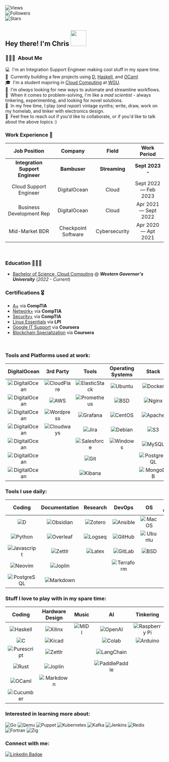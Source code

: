 ![Views](https://komarev.com/ghpvc/?username=StratusQuo&style=for-the-badge&color=56A3A6)<br>
![Followers](https://img.shields.io/github/followers/StratusQuo?style=for-the-badge&color=93B7BE)<br>
![Stars](https://img.shields.io/github/stars/StratusQuo?style=for-the-badge&color=EDD3C4)<br>


## Hey there! I'm Chris <img src="https://ccnyc.s3.us-east-1.amazonaws.com/hello_fox.gif?response-content-disposition=inline&X-Amz-Security-Token=IQoJb3JpZ2luX2VjEFsaCXVzLWVhc3QtMSJIMEYCIQDxjyp5vcR63mhz%2FTIeeQLuqM8TRHhf9vuUPOsOgeUC4QIhAMuciooPvrcJU9zZMDWpRHlTFTG4pNvf2FksIzto0R1vKvECCPT%2F%2F%2F%2F%2F%2F%2F%2F%2F%2FwEQARoMNDgxNDcyNzgyNTg3IgxFORhX8BTSwjSydagqxQIWJm7t3EJV6J2jEl1MOdToz1o55KuKEJW5pijrtHWriaHM1XN2bMz5847sld62T1IBf2awL5MkmJ5%2BP1OdFYOcStoBLnIBbYJLWjOUP0oDwJtHWbTowhRR8e8KW77uL6%2Bvvkm%2BAxLLDB1ZfKc82Mjj%2F3xmGX1UDYYSKXgbOKYR1hopORDvVoFgCY9yYSlYRc9M420Ha0CSSot8r9h15HYbNyf9hLiRJGpKBODPXRlHFCTFsnsWC58LUpHdhY91SArMNy4OMlYel3D8NkEo3ByxfjFxyGtuM0zDXkyVXUaptavpVIxWObAy3%2Fdev%2BSfps90OcUseBG44ovwJIYrrNJzzwTTspINz96HxI3CKd9YcTyX8LwSLKMXL0xvCCCRPuporj8Ciki%2FpQkyeUaaB%2Fb81BGfyXbGublX%2FYyL4ptlYPQjpU3mMJTh3p8GOrICJKR%2BwWrpH%2BQRu5D2vlmyKUE6jILrIdRp%2F%2F46AZfMmapfUjj%2BC7YXoIML7qx9%2BSDenIoRFWF1edgbAe6F6NEg6EM6vixQP6qXvdCe%2BJ1saTPB71eP1oblIGEtvYThUz%2F4cjnH%2F7Ly9A3FR%2BU5%2BAxwo6%2F9JTl2%2F4npNDgEgCvR6tKo%2FwvTxMXDcM2dF57f%2BWSInZUddgVQQFMsRWWotlL6%2FpdEfAIYDaGFzmTHxohzHFWInux2HnWDQFhSa3JQZdBtiVgaqH6rXUO7M4W8fLKGHY16ZLIt64MC02wx6aph2zKoAWVF%2B29%2FoX9bp3SYdCEK7y8d%2FRCCfPy4iT40psd5KQNpzsI%2BQBNStPzsYkKNA%2Br1kIq7W8njFdJC09Xsho4II93RkmVXUdSS8FedhtOZpFou&X-Amz-Algorithm=AWS4-HMAC-SHA256&X-Amz-Date=20230223T185536Z&X-Amz-SignedHeaders=host&X-Amz-Expires=43200&X-Amz-Credential=ASIAXAGQDUD5ZL2VWMH6%2F20230223%2Fus-east-1%2Fs3%2Faws4_request&X-Amz-Signature=de771d8809dc7b673cc4dd71f3364d8d73559af98368e89ca8d4f5a5ff662592" width="50">

### 👨🏽‍💻 &nbsp;About Me
💻 &nbsp;I'm an Integration Support Engineer making cool stuff in my spare time. \
🔧 &nbsp;Currently building a few projects using [D](https://github.com/StratusQuo?tab=repositories&q=&type=&language=d&sort=name), [Haskell](https://github.com/StratusQuo?tab=repositories&q=&type=&language=haskell&sort=name), and [OCaml](https://github.com/StratusQuo/Planetary) \
🎓 &nbsp;I'm a student majoring in [Cloud Computing](https://www.wgu.edu/online-it-degrees/cloud-computing-bachelors-program.html) at [WGU](https://wgu.edu/).\
🤖 &nbsp;I'm *always* looking for new ways to automate and streamline workflows. \
🧠 &nbsp;When it comes to problem-solving, I'm like a _mad scientist_ - always tinkering, experimenting, and looking for novel solutions.\
🎹 &nbsp;In my free time, I play (_and repair_) vintage synths; write, draw, work on my homelab, and tinker with electronics design.\
💬 &nbsp;Feel free to reach out if you'd like to collaborate, or if you'd like to talk about the above topics :)


### Work Experience 💼

| Job Position                        | Company                  | Field                              | Work Period                  |
| :----------------------------:      | :------------------:     | :----------------------------:     | :--------------------------: |
| **Integration Support Engineer**    | **Bambuser**             | **Streaming**                      | **Sept 2023 -**              |
| Cloud Support Engineer              | DigitalOcean             | Cloud                              | Sept 2022 — Feb 2023         |
| Business Development Rep            | DigitalOcean             | Cloud                              | Apr 2021  — Sept 2022        |
| Mid-Market BDR                      | Checkpoint Software      | Cybersecurity                      | Apr 2020 — Apt 2021          |

<br>

### Education 👨🏽‍🎓

- [Bachelor of Science, Cloud Computing](https://www.wgu.edu/content/dam/wgu-65-assets/western-governors/documents/program-guides/information-technology/BSCC.pdf) @ ***Western Governor's University*** (*2022 - Current*)


### Certifications 🎖️

- [A+](https://www.certmetrics.com/comptia/public/verification.aspx?code=2LGJ7GNVEQ06V09Y) via **CompTIA**
- [Network+](https://www.certmetrics.com/comptia/public/verification.aspx?code=7Q07C435GEQQ11SD) via **CompTIA**
- [Security+](https://www.certmetrics.com/comptia/public/verification.aspx?code=4HBHQFMSNBBEQN9Z) via **CompTIA**
- [Linux Essentials](https://cs.lpi.org/caf/Xamman/certification/verify/LPI000575066/2sbru5zfec) via **LPI**
- [Google IT Support](https://www.coursera.org/account/accomplishments/specialization/certificate/KP56WZCXZSAC) via **Coursera**
- [Blockchain Specialization](https://www.coursera.org/account/accomplishments/specialization/certificate/P9ZJZEJJCL8Z) via **Coursera**

<br>

### Tools and Platforms used at work:

<!--- Terribly Formatted Table -->

| DigitalOcean 	| 3rd Party 	| Tools 	| Operating Systems 	| Stack 	| Automation Tools 	|
|:---:	|:---:	|:---:	|:---:	|:---:	|:---:	|
| ![DigitalOcean](https://img.shields.io/badge/Droplets-0080FF.svg?style=for-the-badge&logo=DigitalOcean&logoColor=white) 	| ![CloudFlare](https://img.shields.io/badge/Cloudflare-F38020?style=for-the-badge&logo=Cloudflare&logoColor=white) 	| ![ElasticStack](https://img.shields.io/badge/Elastic%20Stack-005571.svg?style=for-the-badge&logo=Elastic-Stack&logoColor=white) 	| ![Ubuntu](https://img.shields.io/badge/Ubuntu-E95420?style=for-the-badge&logo=ubuntu&logoColor=white) 	| ![Docker](https://img.shields.io/badge/docker-%230db7ed.svg?style=for-the-badge&logo=docker&logoColor=white) 	| ![Terraform](https://img.shields.io/badge/Terraform-7B42BC.svg?style=for-the-badge&logo=Terraform&logoColor=white) 	|
| ![DigitalOcean](https://img.shields.io/badge/DOKS-0080FF.svg?style=for-the-badge&logo=DigitalOcean&logoColor=white) 	| ![AWS](https://img.shields.io/badge/AWS-FF9900?style=for-the-badge&logo=amazonaws&logoColor=white) 	| ![Prometheus](https://img.shields.io/badge/Prometheus-E6522C.svg?style=for-the-badge&logo=Prometheus&logoColor=white) 	| ![BSD](https://img.shields.io/badge/freebsd-AB2B28?style=for-the-badge&logo=freebsd&logoColor=white) 	| ![Nginx](https://img.shields.io/badge/nginx-%23009639.svg?style=for-the-badge&logo=nginx&logoColor=white) 	| ![Ansible](https://img.shields.io/badge/Ansible-EE0000.svg?style=for-the-badge&logo=Ansible&logoColor=white) 	|
| ![DigitalOcean](https://img.shields.io/badge/Spaces-0080FF.svg?style=for-the-badge&logo=DigitalOcean&logoColor=white) 	| ![Wordpress](https://img.shields.io/badge/WordPress-21759B.svg?style=for-the-badge&logo=WordPress&logoColor=white) 	| ![Grafana](https://img.shields.io/badge/grafana-%23F46800.svg?style=for-the-badge&logo=grafana&logoColor=white) 	| ![CentOS](https://img.shields.io/badge/CentOS-262577.svg?style=for-the-badge&logo=CentOS&logoColor=white) 	| ![Apache](https://img.shields.io/badge/apache-%23D42029.svg?style=for-the-badge&logo=apache&logoColor=white) 	| ![Powershell](https://img.shields.io/badge/PowerShell-5391FE.svg?style=for-the-badge&logo=PowerShell&logoColor=white) 	|
| ![DigitalOcean](https://img.shields.io/badge/Volumes-0080FF.svg?style=for-the-badge&logo=DigitalOcean&logoColor=white) 	| ![Cloudways](https://img.shields.io/badge/Cloudways-2C39BD.svg?style=for-the-badge&logo=Cloudways&logoColor=white) 	| ![Jira](https://img.shields.io/badge/jira-%230A0FFF.svg?style=for-the-badge&logo=jira&logoColor=white) 	| ![Debian](https://img.shields.io/badge/Debian-A81D33?style=for-the-badge&logo=debian&logoColor=white) 	| ![S3](https://img.shields.io/badge/Amazon%20S3-569A31.svg?style=for-the-badge&logo=Amazon-S3&logoColor=white) 	| ![Python](https://img.shields.io/badge/Python-3776AB?style=for-the-badge&logo=python&logoColor=white) 	|
| ![DigitalOcean](https://img.shields.io/badge/LBaaS-0080FF.svg?style=for-the-badge&logo=DigitalOcean&logoColor=white) 	|  	| ![Salesforce](https://img.shields.io/badge/Salesforce-00A1E0?style=for-the-badge&logo=Salesforce&logoColor=white) 	| ![Windows](https://img.shields.io/badge/Windows-0078D6.svg?style=for-the-badge&logo=Windows&logoColor=white) 	| ![MySQL](https://img.shields.io/badge/MySQL-005C84?style=for-the-badge&logo=mysql&logoColor=white) 	| ![Bash](https://img.shields.io/badge/Bash-4EAA25?style=for-the-badge&logo=GNU%20Bash&logoColor=white) 	|
| ![DigitalOcean](https://img.shields.io/badge/DBaaS-0080FF.svg?style=for-the-badge&logo=DigitalOcean&logoColor=white) 	|  	| ![Git](https://img.shields.io/badge/GIT-E44C30?style=for-the-badge&logo=git&logoColor=white) 	|  	| ![PostgreSQL](https://img.shields.io/badge/Postgres-316192?style=for-the-badge&logo=postgresql&logoColor=white) 	|  	|
| ![DigitalOcean](https://img.shields.io/badge/Networking-0080FF.svg?style=for-the-badge&logo=DigitalOcean&logoColor=white) 	|  	| ![Kibana](https://img.shields.io/badge/Kibana-005571.svg?style=for-the-badge&logo=Kibana&logoColor=white) 	|  	| ![MongoDB](https://img.shields.io/badge/MongoDB-4EA94B?style=for-the-badge&logo=mongodb&logoColor=white) 	|  	|

<!--- End Table -->


### Tools I use daily:





|                                                                Coding                                                                 |                                                  Documentation                                                  |                                                 Research                                                  |                                                       DevOps                                                       |                                                    OS                                                    |                                               Staying Organized                                                |                                                    Systems Admin                                                    |
| :-----------------------------------------------------------------------------------------------------------------------------------: | :-------------------------------------------------------------------------------------------------------------: | :-------------------------------------------------------------------------------------------------------: | :----------------------------------------------------------------------------------------------------------------: | :------------------------------------------------------------------------------------------------------: | :------------------------------------------------------------------------------------------------------------: | :-----------------------------------------------------------------------------------------------------------------: |
|               ![D](https://img.shields.io/badge/D-B03931.svg?style=for-the-badge&logo=D&logoColor=white)                              | ![Obsidian](https://img.shields.io/badge/Obsidian-483699.svg?style=for-the-badge&logo=Obsidian&logoColor=white) | ![Zotero](https://img.shields.io/badge/Zotero-CC2936.svg?style=for-the-badge&logo=Zotero&logoColor=white) |    ![Ansible](https://img.shields.io/badge/Ansible-EE0000.svg?style=for-the-badge&logo=Ansible&logoColor=white)    |  ![MacOS](https://img.shields.io/badge/mac%20os-000000?style=for-the-badge&logo=apple&logoColor=white)   |  ![Excel](https://img.shields.io/badge/Excel-217346?style=for-the-badge&logo=microsoft-excel&logoColor=white)  | ![Wezterm](https://img.shields.io/badge/Wezterm-412991.svg?style=for-the-badge&logo=GNOME-Terminal&logoColor=white) |
|           ![Python](https://img.shields.io/badge/Python-3776AB?style=for-the-badge&logo=python&logoColor=white)                       | ![Overleaf](https://img.shields.io/badge/Overleaf-47A141?style=for-the-badge&logo=Overleaf&logoColor=white)<br> | ![Logseq](https://img.shields.io/badge/Logseq-85C8C8.svg?style=for-the-badge&logo=Logseq&logoColor=black) |    ![GitHub](https://img.shields.io/badge/github-%23121011.svg?style=for-the-badge&logo=github&logoColor=white)    |  ![Ubuntu](https://img.shields.io/badge/Ubuntu-E95420?style=for-the-badge&logo=ubuntu&logoColor=white)   | ![Emacs](https://img.shields.io/badge/Emacs-%237F5AB6.svg?&style=for-the-badge&logo=gnu-emacs&logoColor=white) |        ![ZSH](https://img.shields.io/badge/Z_Shell-121011?style=for-the-badge&logo=gnu-bash&logoColor=white)        |
|       ![Javascript](https://img.shields.io/badge/JavaScript-F7DF1E.svg?style=for-the-badge&logo=JavaScript&logoColor=black)           |    ![Zettlr](https://img.shields.io/badge/Zettlr-1CB27E.svg?style=for-the-badge&logo=Zettlr&logoColor=white)    |  ![Latex](https://img.shields.io/badge/LaTeX-008080.svg?style=for-the-badge&logo=LaTeX&logoColor=white)   |     ![GitLab](https://img.shields.io/badge/GitLab-FC6D26.svg?style=for-the-badge&logo=GitLab&logoColor=white)      | ![BSD](https://img.shields.io/badge/FreeBSD-AB2B28.svg?style=for-the-badge&logo=FreeBSD&logoColor=white) |   ![Notion](https://img.shields.io/badge/Notion-000000.svg?style=for-the-badge&logo=Notion&logoColor=white)    |        ![Bash](https://img.shields.io/badge/Bash-4EAA25?style=for-the-badge&logo=GNU%20Bash&logoColor=white)        |
|         ![Neovim](https://img.shields.io/badge/NeoVim-%2357A143.svg?&style=for-the-badge&logo=neovim&logoColor=white)                 |  ![Joplin](https://img.shields.io/badge/Joplin-1071D3.svg?style=for-the-badge&logo=Joplin&logoColor=white)<br>  |                                                                                                           | ![Terraform](https://img.shields.io/badge/Terraform-844FBA.svg?style=for-the-badge&logo=Terraform&logoColor=white) |                                                                                                          |   ![Alfred](https://img.shields.io/badge/Alfred-6C1F87.svg?style=for-the-badge&logo=Alfred&logoColor=white)    | ![OpenStack](https://img.shields.io/badge/OpenStack-ED1944.svg?style=for-the-badge&logo=OpenStack&logoColor=white)  |
|         ![PostgreSQL](https://img.shields.io/badge/PostgreSQL-4169E1.svg?style=for-the-badge&logo=PostgreSQL&logoColor=white)         | ![Markdown](https://img.shields.io/badge/Markdown-000000.svg?style=for-the-badge&logo=Markdown&logoColor=white) |                                                                                                           |                                                                                                                    |                                                                                                          |    ![Vivaldi](https://img.shields.io/badge/Vivaldi-EF3939?style=for-the-badge&logo=Vivaldi&logoColor=white)    |                                                                                                                     |



<!--- End Table -->





### Stuff I love to play with in my spare time:

|                                                        Coding                                                         |                                                 Hardware Design                                                  |                                                Music                                                |                                                             AI                                                              |                                                          Tinkering                                                          |
| :-------------------------------------------------------------------------------------------------------------------: | :--------------------------------------------------------------------------------------------------------------: | :-------------------------------------------------------------------------------------------------: | :-------------------------------------------------------------------------------------------------------------------------: | :-------------------------------------------------------------------------------------------------------------------------: |
|   ![Haskell](https://img.shields.io/badge/Haskell-5D4F85.svg?style=for-the-badge&logo=Haskell&logoColor=white)<br>    | ![Xilinx](https://img.shields.io/badge/Xilinx_Vivado-E01F27.svg?style=for-the-badge&logo=Xilinx&logoColor=white) | ![MIDI](https://img.shields.io/badge/MIDI-000000.svg?style=for-the-badge&logo=MIDI&logoColor=white) |          ![OpenAI](https://img.shields.io/badge/OpenAI-412991.svg?style=for-the-badge&logo=OpenAI&logoColor=white)          | ![Raspberry Pi](https://img.shields.io/badge/Raspberry%20Pi-A22846?style=for-the-badge&logo=Raspberry%20Pi&logoColor=white) |
|              ![C](https://img.shields.io/badge/C-064F8C.svg?style=for-the-badge&logo=CMake&logoColor=white)               |      ![Kicad](https://img.shields.io/badge/KiCad-314CB0.svg?style=for-the-badge&logo=KiCad&logoColor=white)      |                                                                                                     |   ![Colab](https://img.shields.io/badge/Google%20Colab-F9AB00.svg?style=for-the-badge&logo=Google-Colab&logoColor=white)    |          ![Arduino](https://img.shields.io/badge/Arduino-00979D?style=for-the-badge&logo=Arduino&logoColor=white)           |
| ![Purescript](https://img.shields.io/badge/PureScript-14161A.svg?style=for-the-badge&logo=PureScript&logoColor=white) |    ![Zettlr](https://img.shields.io/badge/Zettlr-1CB27E.svg?style=for-the-badge&logo=Zettlr&logoColor=white)     |                                                                                                     |     ![LangChain](https://img.shields.io/badge/LangChain-1C3C3C.svg?style=for-the-badge&logo=LangChain&logoColor=white)      |                                                                                                                             |
|          ![Rust](https://img.shields.io/badge/Rust-000000.svg?style=for-the-badge&logo=Rust&logoColor=white)          |  ![Joplin](https://img.shields.io/badge/Joplin-1071D3.svg?style=for-the-badge&logo=Joplin&logoColor=white)<br>   |                                                                                                     | ![PaddlePaddle](https://img.shields.io/badge/PaddlePaddle-0062B0.svg?style=for-the-badge&logo=PaddlePaddle&logoColor=white) |                                                                                                                             |
|        ![OCaml](https://img.shields.io/badge/OCaml-EC6813.svg?style=for-the-badge&logo=OCaml&logoColor=white)         | ![Markdown](https://img.shields.io/badge/Markdown-000000.svg?style=for-the-badge&logo=Markdown&logoColor=white)  |                                                                                                     |                                                                                                                             |                                                                                                                             |
|    ![Cucumber](https://img.shields.io/badge/Cucumber-23D96C.svg?style=for-the-badge&logo=Cucumber&logoColor=white)    |                                                                                                                  |                                                                                                     |                                                                                                                             |                                                                                                                             |
<!--- End Table -->

### Interested in learning more about:


![Go](https://img.shields.io/badge/Go-00ADD8.svg?style=for-the-badge&logo=Go&logoColor=white)
![Qemu](https://img.shields.io/badge/QEMU-FF6600.svg?style=for-the-badge&logo=QEMU&logoColor=white)
![Puppet](https://img.shields.io/badge/Puppet-FFAE1A.svg?style=for-the-badge&logo=Puppet&logoColor=black)
![Kubernetes](https://img.shields.io/badge/Kubernetes-326CE5.svg?style=for-the-badge&logo=Kubernetes&logoColor=white)
![Kafka](https://img.shields.io/badge/Kafka-231F20.svg?style=for-the-badge&logo=Apache-Kafka&logoColor=white)
![Jenkins](https://img.shields.io/badge/Jenkins-D24939.svg?style=for-the-badge&logo=Jenkins&logoColor=white)
![Redis](https://img.shields.io/badge/Redis-DC382D.svg?style=for-the-badge&logo=Redis&logoColor=white)
![Fortran](https://img.shields.io/badge/Fortran-734F96.svg?style=for-the-badge&logo=Fortran&logoColor=white)
![Zig](https://img.shields.io/badge/Zig-F7A41D.svg?style=for-the-badge&logo=Zig&logoColor=white)

### Connect with me:

[![Linkedin Badge](https://img.shields.io/badge/-christopherchappell-blue?style=for-the-badge&logo=Linkedin&logoColor=white&link=https://www.linkedin.com/in/christopherchappell/)](https://www.linkedin.com/in/christopherchappell/)
